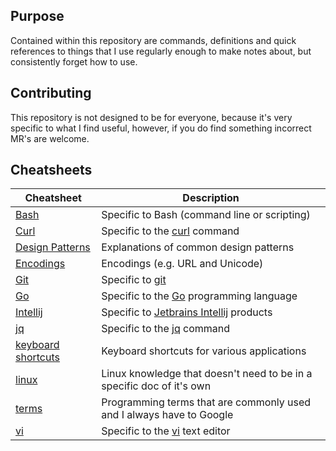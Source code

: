 ## Purpose

Contained within this repository are commands, definitions and quick references to things that I use regularly enough to make notes about, but consistently forget how to use. 

## Contributing

This repository is not designed to be for everyone, because it's very specific to what I find useful, however, if you do find something incorrect MR's are welcome.

## Cheatsheets

| Cheatsheet | Description
|-|-|
| [Bash](./bash.md) | Specific to Bash (command line or scripting) |
| [Curl](./curl.md) | Specific to the [curl](https://curl.haxx.se/) command |
| [Design Patterns](./designPatterns.md) | Explanations of common design patterns |
| [Encodings](./encodings.md) | Encodings (e.g. URL and Unicode) |
| [Git](./git.md) | Specific to [git](https://git-scm.com/) |
| [Go](./go.md) | Specific to the [Go](https://golang.org/) programming language | 
| [Intellij](./intellij.md) | Specific to [Jetbrains Intellij](https://www.jetbrains.com/idea/) products | 
| [jq](./jq.md) | Specific to the [jq](https://stedolan.github.io/jq/) command |
| [keyboard shortcuts](.keyboard_shortcuts.md) | Keyboard shortcuts for various applications |
| [linux](./linux.md) | Linux knowledge that doesn't need to be in a specific doc of it's own |
| [terms](./terms.md) | Programming terms that are commonly used and I always have to Google |
| [vi](./vi.md) | Specific to the [vi](https://en.wikipedia.org/wiki/Vi) text editor |
